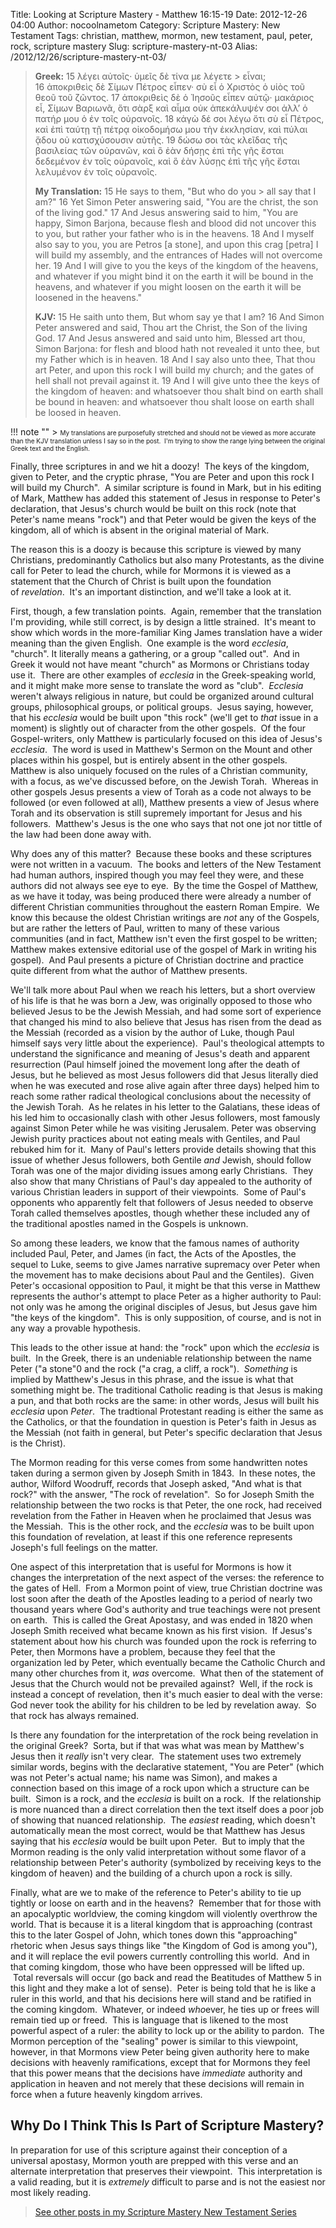 Title: Looking at Scripture Mastery - Matthew 16:15-19
Date: 2012-12-26 04:00
Author: nocoolnametom
Category: Scripture Mastery: New Testament
Tags: christian, matthew, mormon, new testament, paul, peter, rock, scripture mastery
Slug: scripture-mastery-nt-03
Alias: /2012/12/26/scripture-mastery-nt-03/

> **Greek:**
>  <span>15</span> λέγει αὐτοῖς· ὑμεῖς δὲ τίνα με λέγετε > εἶναι;
>  <span>16</span> ἀποκριθεὶς δὲ Σίμων Πέτρος εἶπεν· σὺ εἶ ὁ Χριστὸς ὁ υἱὸς τοῦ θεοῦ τοῦ ζῶντος.
>  <span>17</span> ἀποκριθεὶς δὲ ὁ Ἰησοῦς εἶπεν αὐτῷ· μακάριος εἶ, Σίμων Βαριωνᾶ, ὅτι σὰρξ καὶ αἷμα οὐκ ἀπεκάλυψέν σοι ἀλλ’ ὁ πατήρ μου ὁ ἐν τοῖς οὐρανοῖς.
>  <span>18</span> κἀγὼ δέ σοι λέγω ὅτι σὺ εἶ Πέτρος, καὶ ἐπὶ ταύτῃ τῇ πέτρᾳ οἰκοδομήσω μου τὴν ἐκκλησίαν, καὶ πύλαι ᾅδου οὐ κατισχύσουσιν αὐτῆς.
>  <span>19</span> δώσω σοι τὰς κλεῖδας τῆς βασιλείας τῶν οὐρανῶν, καὶ ὃ ἐὰν δήσῃς ἐπὶ τῆς γῆς ἔσται δεδεμένον ἐν τοῖς οὐρανοῖς, καὶ ὃ ἐὰν λύσῃς ἐπὶ τῆς γῆς ἔσται λελυμένον ἐν τοῖς οὐρανοῖς.
>
> **My Translation:**
>  <span>15</span> He says to them, "But who do you > all say that I am?"
>  <span>16</span> Yet Simon Peter answering said, "You are the christ, the son of the living god."
>  <span>17</span> And Jesus answering said to him, "You are happy, Simon Barjona, because flesh and blood did not uncover this to you, but rather your father who is in the heavens.
>  <span>18</span> And I myself also say to you, you are Petros <span>[a stone]</span>, and upon this crag <span>[petra]</span> I will build my assembly, and the entrances of Hades will not overcome her.
>  <span>19</span> And I will give to you the keys of the kingdom of the heavens, and whatever if you might bind it on the earth it will be bound in the heavens, and whatever if you might loosen on the earth it will be loosened in the heavens."
>
> **KJV:**
>  <span>15</span> He saith unto them, But whom say ye that I am?
>  <span>16</span> And Simon Peter answered and said, Thou art the Christ, the Son of the living God.
>  <span>17</span> And Jesus answered and said unto him, Blessed art thou, Simon Barjona: for flesh and blood hath not revealed it unto thee, but my Father which is in heaven.
>  <span>18</span> And I say also unto thee, That thou art Peter, and upon this rock I will build my church; and the gates of hell shall not prevail against it.
>  <span>19</span> And I will give unto thee the keys of the kingdom of heaven: and whatsoever thou shalt bind on earth shall be bound in heaven: and whatsoever thou shalt loose on earth shall be loosed in heaven.

!!! note ""
     > <span style="font-size: x-small;">My translations are purposefully stretched and should not be viewed as more accurate than the KJV translation unless I say so in the post.  I'm trying to show the range lying between the original Greek text and the English.</span>

Finally, three scriptures in and we hit a doozy!  The keys of the kingdom, given to Peter, and the cryptic phrase, "You are Peter and upon this rock I will build my Church".  A similar scripture is found in Mark, but in his editing of Mark, Matthew has added this statement of Jesus in response to Peter's declaration, that Jesus's church would be built on this rock (note that Peter's name means "rock") and that Peter would be given the keys of the kingdom, all of which is absent in the original material of Mark.

The reason this is a doozy is because this scripture is viewed by many Christians, predominantly Catholics but also many Protestants, as the divine call for Peter to lead the church, while for Mormons it is viewed as a statement that the Church of Christ is built upon the foundation of *revelation*.  It's an important distinction, and we'll take a look at it.

First, though, a few translation points.  Again, remember that the translation I'm providing, while still correct, is by design a little strained.  It's meant to show which words in the more-familiar King James translation have a wider meaning than the given English.  One example is the word *ecclesia*, "church". It literally means a gathering, or a group "called out".  And in Greek it would not have meant "church" as Mormons or Christians today use it.  There are other examples of *ecclesia* in the Greek-speaking world, and it might make more sense to translate the word as "club".  *Ecclesia* weren't always religious in nature, but could be organized around cultural groups, philosophical groups, or political groups.  Jesus saying, however, that his *ecclesia* would be built upon "this rock" (we'll get to *that* issue in a moment) is slightly out of character from the other gospels.  Of the four Gospel-writers, only Matthew is particularly focused on this idea of Jesus's *ecclesia*.  The word is used in Matthew's Sermon on the Mount and other places within his gospel, but is entirely absent in the other gospels.  Matthew is also uniquely focused on the rules of a Christian community, with a focus, as we've discussed before, on the Jewish Torah.  Whereas in other gospels Jesus presents a view of Torah as a code not always to be followed (or even followed at all), Matthew presents a view of Jesus where Torah and its observation is still supremely important for Jesus and his followers.  Matthew's Jesus is the one who says that not one jot nor tittle of the law had been done away with.

Why does any of this matter?  Because these books and these scriptures were not written in a vacuum.  The books and letters of the New Testament had human authors, inspired though you may feel they were, and these authors did not always see eye to eye.  By the time the Gospel of Matthew, as we have it today, was being produced there were already a number of different Christian communities throughout the eastern Roman Empire.  We know this because the oldest Christian writings are *not* any of the Gospels, but are rather the letters of Paul, written to many of these various communities (and in fact, Matthew isn't even the first gospel to be written; Matthew makes extensive editorial use of the gospel of Mark in writing his gospel).  And Paul presents a picture of Christian doctrine and practice quite different from what the author of Matthew presents.

We'll talk more about Paul when we reach his letters, but a short overview of his life is that he was born a Jew, was originally opposed to those who believed Jesus to be the Jewish Messiah, and had some sort of experience that changed his mind to also believe that Jesus has risen from the dead as the Messiah (recorded as a vision by the author of Luke, though Paul himself says very little about the experience).  Paul's theological attempts to understand the significance and meaning of Jesus's death and apparent resurrection (Paul himself joined the movement long after the death of Jesus, but he believed as most Jesus followers did that Jesus literally died when he was executed and rose alive again after three days) helped him to reach some rather radical theological conclusions about the necessity of the Jewish Torah.  As he relates in his letter to the Galatians, these ideas of his led him to occasionally clash with other Jesus followers, most famously against Simon Peter while he was visiting Jerusalem. Peter was observing Jewish purity practices about not eating meals with Gentiles, and Paul rebuked him for it.  Many of Paul's letters provide details showing that this issue of whether Jesus followers, both Gentile *and* Jewish, should follow Torah was one of the major dividing issues among early Christians.  They also show that many Christians of Paul's day appealed to the authority of various Christian leaders in support of their viewpoints.  Some of Paul's opponents who apparently felt that followers of Jesus needed to observe Torah called themselves apostles, though whether these included any of the traditional apostles named in the Gospels is unknown.

So among these leaders, we know that the famous names of authority included Paul, Peter, and James (in fact, the Acts of the Apostles, the sequel to Luke, seems to give James narrative supremacy over Peter when the movement has to make decisions about Paul and the Gentiles).  Given Peter's occasional opposition to Paul, it might be that this verse in Matthew represents the author's attempt to place Peter as a higher authority to Paul: not only was he among the original disciples of Jesus, but Jesus gave him "the keys of the kingdom".  This is only supposition, of course, and is not in any way a provable hypothesis.

This leads to the other issue at hand: the "rock" upon which the *ecclesia* is built.  In the Greek, there is an undeniable relationship between the name Peter ("a stone"0 and the rock ("a crag, a cliff, a rock").  *Something* is implied by Matthew's Jesus in this phrase, and the issue is what that something might be. The traditional Catholic reading is that Jesus is making a pun, and that both rocks are the same: in other words, Jesus will built his *ecclesia* upon *Peter*.  The tradtional Protestant reading is either the same as the Catholics, or that the foundation in question is Peter's faith in Jesus as the Messiah (not faith in general, but Peter's specific declaration that Jesus is the Christ).

The Mormon reading for this verse comes from some handwritten notes taken during a sermon given by Joseph Smith in 1843.  In these notes, the author, Wilford Woodruff, records that Joseph asked, "And what is that rock?" with the answer, "The rock of revelation".  So for Joseph Smith the relationship between the two rocks is that Peter, the one rock, had received revelation from the Father in Heaven when he proclaimed that Jesus was the Messiah.  This is the other rock, and the *ecclesia* was to be built upon this foundation of revelation, at least if this one reference represents Joseph's full feelings on the matter.

One aspect of this interpretation that is useful for Mormons is how it changes the interpretation of the next aspect of the verses: the reference to the gates of Hell.  From a Mormon point of view, true Christian doctrine was lost soon after the death of the Apostles leading to a period of nearly two thousand years where God's authority and true teachings were not present on earth.  This is called the Great Apostasy, and was ended in 1820 when Joseph Smith received what became known as his first vision.  If Jesus's statement about how his church was founded upon the rock is referring to Peter, then Mormons have a problem, because they feel that the organization led by Peter, which eventually became the Catholic Church and many other churches from it, *was* overcome.  What then of the statement of Jesus that the Church would not be prevailed against?  Well, if the rock is instead a concept of revelation, then it's much easier to deal with the verse: God never took the ability for his children to be led by revelation away.  So that rock has always remained.

Is there any foundation for the interpretation of the rock being revelation in the original Greek?  Sorta, but if that was what was mean by Matthew's Jesus then it *really* isn't very clear.  The statement uses two extremely similar words, begins with the declarative statement, "You are Peter" (which was not Peter's actual name; his name was Simon), and makes a connection based on this image of a rock upon which a structure can be built.  Simon is a rock, and the *ecclesia* is built on a rock.  If the relationship is more nuanced than a direct correlation then the text itself does a poor job of showing that nuanced relationship.  The *easiest* reading, which doesn't automatically mean the most correct, would be that Matthew has Jesus saying that his *ecclesia* would be built upon Peter.  But to imply that the Mormon reading is the only valid interpretation without some flavor of a relationship between Peter's authority (symbolized by receiving keys to the kingdom of heaven) and the building of a church upon a rock is silly.

Finally, what are we to make of the reference to Peter's ability to tie up tightly or loose on earth and in the heavens?  Remember that for those with an apocalyptic worldview, the coming kingdom will violently overthrow the world. That is because it is a literal kingdom that is approaching (contrast this to the later Gospel of John, which tones down this "approaching" rhetoric when Jesus says things like "the Kingdom of God is among you"), and it will replace the evil powers currently controlling this world.  And in that coming kingdom, those who have been oppressed will be lifted up.  Total reversals will occur (go back and read the Beatitudes of Matthew 5 in this light and they make a lot of sense).  Peter is being told that he is like a ruler in this world, and that his decisions here will stand and be ratified in the coming kingdom.  Whatever, or indeed *who*ever, he ties up or frees will remain tied up or freed.  This is language that is likened to the most powerful aspect of a ruler: the ability to lock up or the ability to pardon.  The Mormon perception of the "sealing" power is similar to this viewpoint, however, in that Mormons view Peter being given authority here to make decisions with heavenly ramifications, except that for Mormons they feel that this power means that the decisions have *immediate* authority and application in heaven and not merely that these decisions will remain in force when a future heavenly kingdom arrives.

Why Do I Think This Is Part of Scripture Mastery?
-------------------------------------------------

In preparation for use of this scripture against their conception of a universal apostasy, Mormon youth are prepped with this verse and an alternate interpretation that preserves their viewpoint.  This interpretation is a valid reading, but it is *extremely* difficult to parse and is not the easiest nor most likely reading.

> [See other posts in my Scripture Mastery New Testament Series][]

[See other posts in my Scripture Mastery New Testament Series]: |filename|pages/scripture-mastery-new-testament.md "Scripture Mastery: New Testament"
